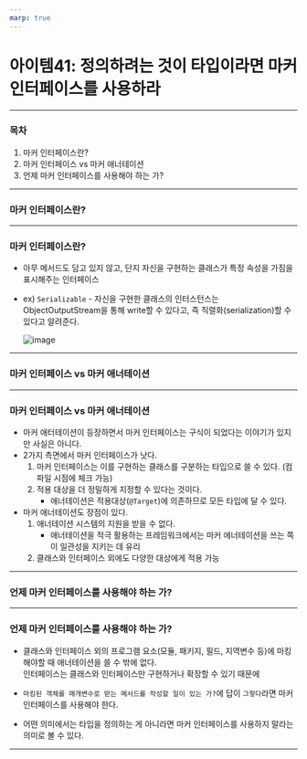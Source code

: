 ```yaml
---
marp: true
---
```


# 아이템41: 정의하려는 것이 타입이라면 마커 인터페이스를 사용하라

---

### 목차

1. 마커 인터페이스란?
2. 마커 인터페이스 vs 마커 애너테이션
3. 언제 마커 인터페이스를 사용해야 하는 가?

---

### 마커 인터페이스란?

---
### 마커 인터페이스란?
- 아무 메서드도 담고 있지 않고, 단지 자신을 구현하는 클래스가 특정 속성을 가짐을 표시해주는 인터페이스
- ex) `Serializable` - 자신을 구현한 클래스의 인터스턴스는 ObjectOutputStream을 통해 write할 수 있다고, 즉 직렬화(serialization)할 수 있다고 알려준다.

    ![image](https://user-images.githubusercontent.com/61923768/219872377-421d0bfc-e7f0-4b86-ade6-2c9ef66405ae.png)

---

### 마커 인터페이스 vs 마커 애너테이션

---
### 마커 인터페이스 vs 마커 애너테이션
- 마커 애터테이션이 등장하면서 마커 인터페이스는 구식이 되었다는 이야기가 있지만 사실은 아니다.
- 2가지 측면에서 마커 인터페이스가 낫다.
  1. 마커 인터페이스는 이를 구현하는 클래스를 구분하는 타입으로 쓸 수 있다. (컴파일 시점에 체크 가능)
  2. 적용 대상을 더 정밀하게 지정할 수 있다는 것이다.
      - 애너테이션은 적용대상(`@Target`)에 의존하므로 모든 타입에 달 수 있다.
- 마커 애너테이션도 장점이 있다.
  1. 애너테이션 시스템의 지원을 받을 수 없다.
      - 애너테이션을 적극 활용하는 프레임워크에서는 마커 에너테이션을 쓰는 쪽이 일관성을 지키는 데 유리
  2. 클래스와 인터페이스 외에도 다양한 대상에게 적용 가능

---

### 언제 마커 인터페이스를 사용해야 하는 가?

---
### 언제 마커 인터페이스를 사용해야 하는 가?
- 클래스와 인터페이스 외의 프로그램 요소(모듈, 패키지, 필드, 지역변수 등)에 마킹해야할 때 애너테이션을 쓸 수 밖에 없다.  
  인터페이스는 클래스와 인터페이스만 구현하거나 확장할 수 있기 때문에

- `마킹된 객체를 매개변수로 받는 메서드를 작성할 일이 있는 가?`에 답이 `그렇다`라면 마커 인터페이스를 사용해야 한다.

- 어떤 의미에서는 타입을 정의하는 게 아니라면 마커 인터페이스를 사용하지 말라는 의미로 볼 수 있다.

---
